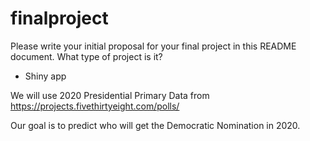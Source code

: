 # finalproject

Please write your initial proposal for your final project in this README document. What type of project is it? 

- Shiny app

We will use 2020 Presidential Primary Data from https://projects.fivethirtyeight.com/polls/ 

Our goal is to predict who will get the Democratic Nomination in 2020. 
